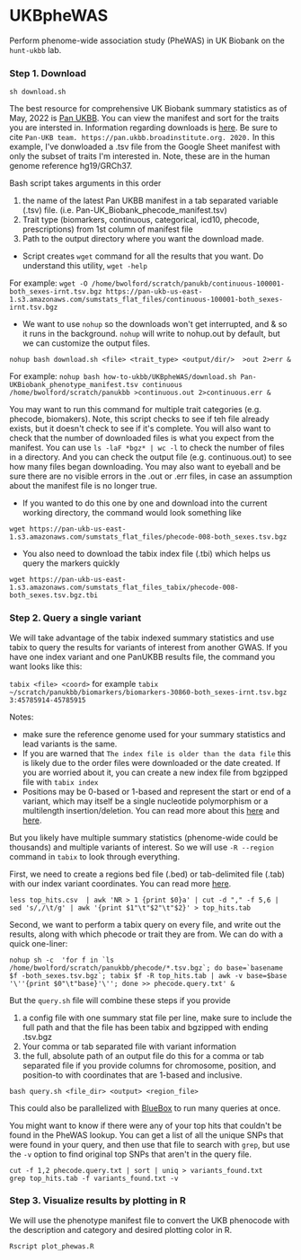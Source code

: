 # UKBpheWAS

Perform phenome-wide association study (PheWAS) in UK Biobank on the `hunt-ukbb` lab.

### Step 1. Download

`sh download.sh`

The best resource for comprehensive UK Biobank summary statistics as of May, 2022 is [Pan UKBB](https://pan-dev.ukbb.broadinstitute.org). You can view the manifest and sort for the traits you are intersted in. Information regarding downloads is [here](https://pan-dev.ukbb.broadinstitute.org/downloads). Be sure to cite `Pan-UKB team. https://pan.ukbb.broadinstitute.org. 2020.` In this example, I've donwloaded a .tsv file from the Google Sheet manifest with only the subset of traits I'm interested in. Note, these are in the human genome reference hg19/GRCh37.

Bash script takes arguments in this order
1) the name of the latest Pan UKBB manifest in a tab separated variable (.tsv) file.  (i.e. Pan-UK_Biobank_phecode_manifest.tsv)
2) Trait type (biomarkers, continuous, categorical, icd10, phecode, prescriptions) from 1st column of manifest file
3) Path to the output directory where you want the download made. 

* Script creates `wget` command for all the results that you want. Do understand this utility, `wget -help`

For example:
`wget -O /home/bwolford/scratch/panukb/continuous-100001-both_sexes-irnt.tsv.bgz https://pan-ukb-us-east-1.s3.amazonaws.com/sumstats_flat_files/continuous-100001-both_sexes-irnt.tsv.bgz`

* We want to use `nohup` so the downloads won't get interrupted, and & so it runs in the background. `nohup` will write to nohup.out by default, but we can customize the output files.

`nohup bash download.sh <file> <trait_type> <output/dir/>  >out 2>err &`

For example:
`nohup bash how-to-ukbb/UKBpheWAS/download.sh Pan-UKBiobank_phenotype_manifest.tsv continuous /home/bwolford/scratch/panukbb >continuous.out 2>continuous.err &`

You may want to run this command for multiple trait categories (e.g. phecode, biomakers). Note, this script checks to see if teh file already exists, but it doesn't check to see if it's complete. You will also want to check that the number of downloaded files is what you expect from the manifest. You can use `ls -laF *bgz* | wc -l` to check the number of files in a directory. And you can check the output file (e.g. continuous.out) to see how many files began downloading. You may also want to eyeball and be sure there are no visible errors in the .out or .err files, in case an assumption about the manifest file is no longer true.

* If you wanted to do this one by one and download into the current working directory, the command would look something like

`wget https://pan-ukb-us-east-1.s3.amazonaws.com/sumstats_flat_files/phecode-008-both_sexes.tsv.bgz`

* You also need to download the tabix index file (.tbi) which helps us query the markers quickly 

`wget https://pan-ukb-us-east-1.s3.amazonaws.com/sumstats_flat_files_tabix/phecode-008-both_sexes.tsv.bgz.tbi`

### Step 2. Query a single variant 

We will take advantage of the tabix indexed summary statistics and use tabix to query the results for variants of interest from another GWAS. If you have one index variant and one PanUKBB results file, the command you want looks like this:

`tabix <file> <coord>` for example
`tabix ~/scratch/panukbb/biomarkers/biomarkers-30860-both_sexes-irnt.tsv.bgz 3:45785914-45785915`

Notes:
* make sure the reference genome used for your summary statistics and lead variants	is the same.
* If you are warned that `The index file is older than the data file` this is likely due to the order files were downloaded or the date created. If you are worried about it, you can create a new index file from bgzipped file with `tabix index`
* Positions may be 0-based or 1-based and represent the start or end of a variant, which may itself be a single nucleotide polymorphism or a multilength insertion/deletion. You can read more about this [here](https://www.biostars.org/p/84686/) and [here](https://arnaudceol.wordpress.com/2014/09/18/chromosome-coordinate-systems-0-based-1-based/).

But you likely have multiple summary statistics (phenome-wide could be thousands) and multiple variants of interest. So we will use `-R --region` command in `tabix` to look through everything. 

First, we need to create a regions bed file (.bed) or tab-delimited file (.tab) with our index variant coordinates. You can read more [here](http://www.htslib.org/doc/tabix.html).

`less top_hits.csv  | awk 'NR > 1 {print $0}a' | cut -d "," -f 5,6 | sed 's/,/\t/g' | awk '{print $1"\t"$2"\t"$2}' > top_hits.tab`

Second, we want to perform a tabix query on every file, and write out the results, along with which phecode or trait they are from. We can do with a quick one-liner:

```
nohup sh -c  'for f in `ls /home/bwolford/scratch/panukbb/phecode/*.tsv.bgz`; do base=`basename $f -both_sexes.tsv.bgz`; tabix $f -R top_hits.tab | awk -v base=$base '\''{print $0"\t"base}'\''; done >> phecode.query.txt' &
```

But the `query.sh` file will combine these steps if you provide
1) a config file with one summary stat file per line, make sure to include the full path and that the file has been tabix and bgzipped with ending .tsv.bgz
2) Your comma or tab separated file with variant information
3) the full, absolute path of an output file 
do this for a comma or tab separated file if you provide columns for chromosome, position, and position-to with coordinates that are 1-based and inclusive. 

`bash query.sh <file_dir> <output> <region_file>`

This could also be parallelized with [BlueBox](https://github.com/huntdatacenter/BlueBox) to run many queries at once. 

You might want to know if there were any of your top hits that couldn't be found in the PheWAS lookup. You can get a list of all the unique SNPs that were found in your query, and then use that file to search with `grep`, but use the `-v` option to find original top SNPs that aren't in the query file.

```
cut -f 1,2 phecode.query.txt | sort | uniq > variants_found.txt
grep top_hits.tab -f variants_found.txt -v
```

### Step 3. Visualize results by plotting in R

We will use the phenotype manifest file to convert the UKB phenocode with the description and category and desired plotting color in R.

`Rscript plot_phewas.R` 
